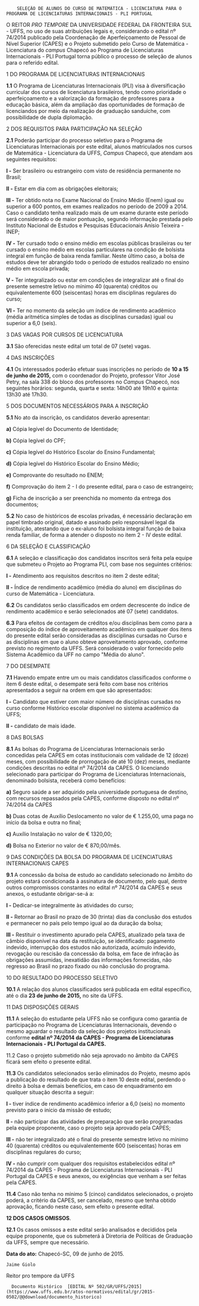         SELEÇÃO DE ALUNOS DO CURSO DE MATEMÁTICA - LICENCIATURA PARA O PROGRAMA DE LICENCIATURAS INTERNACIONAIS - PLI PORTUGAL  

O REITOR *PRO TEMPORE* DA UNIVERSIDADE FEDERAL DA FRONTEIRA SUL - UFFS, no uso de suas atribuições legais e, considerando o edital nº 74/2014 publicado pela Coordenação de Aperfeiçoamento de Pessoal de Nível Superior (CAPES) e o Projeto submetido pelo Curso de Matemática - Licenciatura do *campus* Chapecó ao Programa de Licenciaturas Internacionais - PLI Portugal torna público o processo de seleção de alunos para o referido edital.

 1 DO PROGRAMA DE LICENCIATURAS INTERNACIONAIS

 **1.1** O Programa de Licenciaturas Internacionais (PLI) visa à diversificação curricular dos cursos de licenciatura brasileiros, tendo como prioridade o aperfeiçoamento e a valorização da formação de professores para a educação básica, além da ampliação das oportunidades de formação de licenciandos por meio da realização de graduação sanduíche, com possibilidade de dupla diplomação.

 2 DOS REQUISITOS PARA PARTICIPAÇÃO NA SELEÇÃO

 **2.1** Poderão participar do processo seletivo para o Programa de Licenciaturas Internacionais por este edital, alunos matriculados nos cursos de Matemática - Licenciatura da UFFS, *Campus* Chapecó, que atendam aos seguintes requisitos:

 **I -** Ser brasileiro ou estrangeiro com visto de residência permanente no Brasil;

 **II -** Estar em dia com as obrigações eleitorais;

 **III -** Ter obtido nota no Exame Nacional do Ensino Médio (Enem) igual ou superior a 600 pontos, em exames realizados no período de 2009 a 2014. Caso o candidato tenha realizado mais de um exame durante este período será considerado o de maior pontuação, segundo informação prestada pelo Instituto Nacional de Estudos e Pesquisas Educacionais Anísio Teixeira - INEP;

 **IV -** Ter cursado todo o ensino médio em escolas públicas brasileiras ou ter cursado o ensino médio em escolas particulares na condição de bolsista integral em função de baixa renda familiar. Neste último caso, a bolsa de estudos deve ter abrangido todo o período de estudos realizado no ensino médio em escola privada;

 **V -** Ter integralizado ou estar em condições de integralizar até o final do presente semestre letivo no mínimo 40 (quarenta) créditos ou equivalentemente 600 (seiscentas) horas em disciplinas regulares do curso;

 **VI -** Ter no momento da seleção um índice de rendimento acadêmico (média aritmética simples de todas as disciplinas cursadas) igual ou superior a 6,0 (seis).

 3 DAS VAGAS POR CURSOS DE LICENCIATURA

 **3.1** São oferecidas neste edital um total de 07 (sete) vagas.

 4 DAS INSCRIÇÕES

 **4.1** Os interessados poderão efetuar suas inscrições no período de **10 a 15 de junho de 2015,** com o coordenador do Projeto, professor Vitor José Petry, na sala 338 do bloco dos professores no *Campus* Chapecó, nos seguintes horários: segunda, quarta e sexta: 14h00 até 19h10 e quinta: 13h30 até 17h30.

 5 DOS DOCUMENTOS NECESSÁRIOS PARA A INSCRIÇÃO

 **5.1** No ato da inscrição, os candidatos deverão apresentar:

 **a)** Cópia legível do Documento de Identidade;

 **b)** Cópia legível do CPF;

 **c)** Cópia legível do Histórico Escolar do Ensino Fundamental;

 **d)** Cópia legível do Histórico Escolar do Ensino Médio;

 **e)** Comprovante do resultado no ENEM;

 **f)** Comprovação do item 2 - I do presente edital, para o caso de estrangeiro;

 **g)** Ficha de inscrição a ser preenchida no momento da entrega dos documentos;

 **5.2** No caso de históricos de escolas privadas, é necessário declaração em papel timbrado original, datado e assinado pelo responsável legal da instituição, atestando que o ex-aluno foi bolsista integral função de baixa renda familiar, de forma a atender o disposto no item 2 - IV deste edital.

 6 DA SELEÇÃO E CLASSIFICAÇÃO

 **6.1** A seleção e classificação dos candidatos inscritos será feita pela equipe que submeteu o Projeto ao Programa PLI, com base nos seguintes critérios:

 **I -** Atendimento aos requisitos descritos no item 2 deste edital;

 **II -** Índice de rendimento acadêmico (média do aluno) em disciplinas do curso de Matemática - Licenciatura.

 **6.2** Os candidatos serão classificados em ordem decrescente do índice de rendimento acadêmico e serão selecionados até 07 (sete) candidatos.

 **6.3** Para efeitos de contagem de créditos e/ou disciplinas bem como para a composição do índice de aproveitamento acadêmico em qualquer dos itens do presente edital serão consideradas as disciplinas cursadas no Curso e as disciplinas em que o aluno obteve aproveitamento aprovado, conforme previsto no regimento da UFFS. Será considerado o valor fornecido pelo Sistema Acadêmico da UFF no campo "Média do aluno".

 7 DO DESEMPATE

 **7.1** Havendo empate entre um ou mais candidatos classificados conforme o item 6 deste edital, o desempate será feito com base nos critérios apresentados a seguir na ordem em que são apresentados:

 **I -** Candidato que estiver com maior número de disciplinas cursadas no curso conforme Histórico escolar disponível no sistema acadêmico da UFFS;

 **II -** candidato de mais idade.

 8 DAS BOLSAS

 **8.1** As bolsas do Programa de Licenciaturas Internacionais serão concedidas pela CAPES em cotas institucionais com validade de 12 (doze) meses, com possibilidade de prorrogação de até 10 (dez) meses, mediante condições descritas no edital nº 74/2014 da CAPES. O licenciando selecionado para participar do Programa de Licenciaturas Internacionais, denominado bolsista, receberá como benefícios:

 **a)** Seguro saúde a ser adquirido pela universidade portuguesa de destino, com recursos repassados pela CAPES, conforme disposto no edital nº 74/2014 da CAPES

 **b)** Duas cotas de Auxílio Deslocamento no valor de € 1.255,00, uma paga no início da bolsa e outra no final;

 **c)** Auxílio Instalação no valor de € 1320,00;

 **d)** Bolsa no Exterior no valor de € 870,00/mês.

 9 DAS CONDIÇÕES DA BOLSA DO PROGRAMA DE LICENCIATURAS INTERNACIONAIS CAPES

 **9.1** A concessão da bolsa de estudo ao candidato selecionado no âmbito do projeto estará condicionada à assinatura de documento, pelo qual, dentre outros compromissos constantes no edital nº 74/2014 da CAPES e seus anexos, o estudante obrigar-se-á a:

 **I -** Dedicar-se integralmente às atividades do curso;

 **II -** Retornar ao Brasil no prazo de 30 (trinta) dias da conclusão dos estudos e permanecer no país pelo tempo igual ao da duração da bolsa;

 **III -** Restituir o investimento apurado pela CAPES, atualizado pela taxa de câmbio disponível na data da restituição, se identificado: pagamento indevido, interrupção dos estudos não autorizada, acúmulo indevido, revogação ou rescisão da concessão da bolsa, em face de infração às obrigações assumidas, inexatidão das informações fornecidas, não regresso ao Brasil no prazo fixado ou não conclusão do programa.

 10 DO RESULTADO DO PROCESSO SELETIVO

 **10.1** A relação dos alunos classificados será publicada em edital específico, até o dia **23 de junho de 2015,** no site da UFFS.

 11 DAS DISPOSIÇÕES GERAIS

 **11.1** A seleção do estudante pela UFFS não se configura como garantia de participação no Programa de Licenciaturas Internacionais, devendo o mesmo aguardar o resultado da seleção dos projetos institucionais conforme **edital nº 74/2014 da CAPES - Programa de Licenciaturas Internacionais - PLI Portugal da CAPES.**

 11.2 Caso o projeto submetido não seja aprovado no âmbito da CAPES ficará sem efeito o presente edital.

 **11.3** Os candidatos selecionados serão eliminados do Projeto, mesmo após a publicação do resultado de que trata o item 10 deste edital, perdendo o direito à bolsa e demais benefícios, em caso de enquadramento em qualquer situação descrita a seguir:

 **I -** tiver índice de rendimento acadêmico inferior a 6,0 (seis) no momento previsto para o início da missão de estudo;

 **II -** não participar das atividades de preparação que serão programadas pela equipe proponente, caso o projeto seja aprovado pela CAPES;

 **III -** não ter integralizado até o final do presente semestre letivo no mínimo 40 (quarenta) créditos ou equivalentemente 600 (seiscentas) horas em disciplinas regulares do curso;

 **IV -** não cumprir com qualquer dos requisitos estabelecidos edital nº 74/2014 da CAPES - Programa de Licenciaturas Internacionais - PLI Portugal da CAPES e seus anexos, ou exigências que venham a ser feitas pela CAPES.

 **11.4** Caso não tenha no mínimo 5 (cinco) candidatos selecionados, o projeto poderá, a critério da CAPES, ser cancelado, mesmo que tenha obtido aprovação, ficando neste caso, sem efeito o presente edital.

 **12 DOS CASOS OMISSOS**.

 **12.1** Os casos omissos a este edital serão analisados e decididos pela equipe proponente, que os submeterá à Diretoria de Políticas de Graduação da UFFS, sempre que necessário.

  

   **Data do ato:** Chapecó-SC, 09 de junho de 2015.   
 

    Jaime Giolo   
 Reitor pro tempore da UFFS 

      Documento Histórico  [EDITAL Nº 502/GR/UFFS/2015](https://www.uffs.edu.br/atos-normativos/edital/gr/2015-0502/@@download/documento_historico)     
      